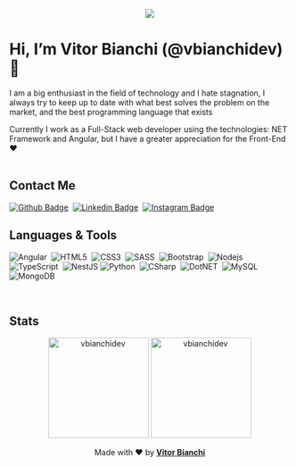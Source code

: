 <p align="center">
  <img 
    src="https://capsule-render.vercel.app/api?type=cylinder&color=101a3a&fontColor=a2ea06&text=Vitor%20Bianchi&height=150&fontSize=60&desc=@vbianchidev&descAlignY=78&descAlign=63">
</p>

# Hi, I’m Vitor Bianchi (@vbianchidev) 👾

I am a big enthusiast in the field of technology and I hate stagnation, I always try to keep up to date with what best solves the problem on the market, and the best programming language that exists<br/>

Currently I work as a Full-Stack web developer using the technologies: NET Framework and Angular, but I have a greater appreciation for the Front-End ❤<br/><br/>

## Contact Me  <br/>
[![Github Badge](https://img.shields.io/badge/-Github-101a3a?style=for-the-badge&logo=Github&logoColor=a2ea06)](https://github.com/vbianchidev/)&nbsp;
[![Linkedin Badge](https://img.shields.io/badge/-LinkedIn-101a3a?style=for-the-badge&logo=Linkedin&logoColor=a2ea06&link=https://www.linkedin.com/in/vitor-bianchi-0a10ba205/)](https://www.linkedin.com/in/vbianchidev/)&nbsp;
[![Instagram Badge](https://img.shields.io/badge/-Instagram-101a3a?style=for-the-badge&logo=Instagram&logoColor=a2ea06)](https://github.com/vbianchidev/)<br/>

## Languages & Tools <br/>

![Angular](https://img.shields.io/badge/Angular-101a3a?style=for-the-badge&logo=Angular&logoColor=a2ea06)&nbsp;
![HTML5](https://img.shields.io/badge/HTML5-101a3a?style=for-the-badge&logo=html5&logoColor=a2ea06)&nbsp;
![CSS3](https://img.shields.io/badge/CSS3-101a3a?style=for-the-badge&logo=css3&logoColor=a2ea06)&nbsp;
![SASS](https://img.shields.io/badge/SASS-101a3a?style=for-the-badge&logo=sass&logoColor=a2ea06)&nbsp;
![Bootstrap](https://img.shields.io/badge/Bootstrap-101a3a?style=for-the-badge&logo=bootstrap&logoColor=a2ea06)&nbsp;
![Nodejs](https://img.shields.io/badge/NodeJS-101a3a?style=for-the-badge&logo=node.js&logoColor=a2ea06)&nbsp;
![TypeScript](https://img.shields.io/badge/TypeScript-101a3a?style=for-the-badge&logo=typescript&logoColor=a2ea06)&nbsp;
![NestJS](https://img.shields.io/badge/NestJS-101a3a?style=for-the-badge&logo=NestJS&logoColor=a2ea06)
![Python](https://img.shields.io/badge/Python-101a3a?style=for-the-badge&logo=python&logoColor=a2ea06)&nbsp;
![CSharp](https://img.shields.io/badge/C%23-101a3a?style=for-the-badge&logo=c-sharp&logoColor=a2ea06)&nbsp;
![DotNET](https://img.shields.io/badge/-.NET-101a3a?style=for-the-badge&logo=.Net&logoColor=a2ea06)&nbsp;
![MySQL](https://img.shields.io/badge/-MySQL-101a3a?style=for-the-badge&logo=mysql&logoColor=a2ea06)&nbsp;
![MongoDB](https://img.shields.io/badge/-MongoDB-101a3a?style=for-the-badge&logo=mongodb&logoColor=a2ea06)&nbsp;

<br/>

## Stats

<p align="center">
  <img
    height="180em"
    src="https://github-readme-stats.vercel.app/api/top-langs?username=vbianchidev&show_icons=true&locale=pt-BR&layout=compact&title_color=09f5d9&text_color=a2ea06&hide_border=true&bg_color=101a3a&icon_color=101a3a" 
    alt="vbianchidev"/>
  <img 
    height="180em"
    src="https://github-readme-stats.vercel.app/api?username=vbianchidev&show_icons=true&locale=pt-BR&title_color=09f5d9&text_color=a2ea06&hide_border=true&bg_color=101a3a&icon_color=09f5d9" 
    alt="vbianchidev"/>
</p>

<p align="center">
  Made with ❤ by <b><a href="https://github.com/vbianchidev/" target="_blank">Vitor Bianchi</a></b>
</p>
